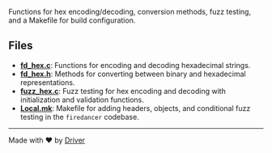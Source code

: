 <!--------------------------------------------------------------------------------->
<!-- IMPORTANT: This file is auto-generated by Driver (https://driver.ai). -------->
<!-- Manual edits may be overwritten on future commits. --------------------------->
<!--------------------------------------------------------------------------------->

Functions for hex encoding/decoding, conversion methods, fuzz testing, and a Makefile for build configuration.


## Files
- **[fd_hex.c](fd_hex.c.md)**: Functions for encoding and decoding hexadecimal strings.
- **[fd_hex.h](fd_hex.h.md)**: Methods for converting between binary and hexadecimal representations.
- **[fuzz_hex.c](fuzz_hex.c.md)**: Fuzz testing for hex encoding and decoding with initialization and validation functions.
- **[Local.mk](Local.mk.md)**: Makefile for adding headers, objects, and conditional fuzz testing in the `firedancer` codebase.

---
Made with ❤️ by [Driver](https://www.driver.ai/)